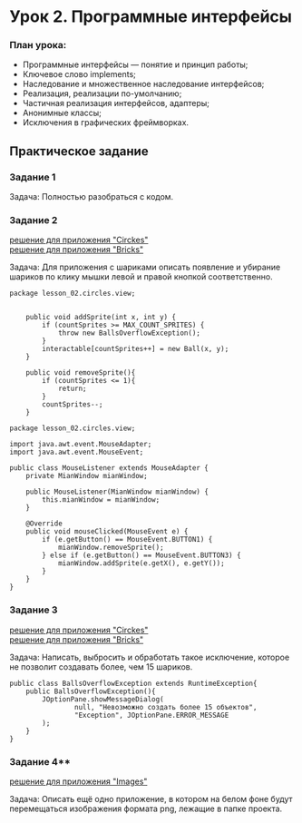 
# Урок 2. Программные интерфейсы


### План урока:

- Программные интерфейсы — понятие и принцип работы;
- Ключевое слово implements;
- Наследование и множественное наследование интерфейсов;
- Реализация, реализации по-умолчанию;
- Частичная реализация интерфейсов, адаптеры;
- Анонимные классы;
- Исключения в графических фреймворках.


## Практическое задание

### Задание 1 

Задача: Полностью разобраться с кодом.


### Задание 2   
[решение для приложения "Circkes"]()   
[решение для приложения "Bricks"]()

Задача: Для приложения с шариками описать появление и убирание шариков по клику мышки левой и правой кнопкой соответственно.

```
package lesson_02.circles.view;


    public void addSprite(int x, int y) {
        if (countSprites >= MAX_COUNT_SPRITES) {
            throw new BallsOverflowException();
        }
        interactable[countSprites++] = new Ball(x, y);
    }

    public void removeSprite(){
        if (countSprites <= 1){
            return;
        }
        countSprites--;
    }
```

```
package lesson_02.circles.view;

import java.awt.event.MouseAdapter;
import java.awt.event.MouseEvent;

public class MouseListener extends MouseAdapter {
    private MianWindow mianWindow;

    public MouseListener(MianWindow mianWindow) {
        this.mianWindow = mianWindow;
    }

    @Override
    public void mouseClicked(MouseEvent e) {
        if (e.getButton() == MouseEvent.BUTTON1) {
            mianWindow.removeSprite();
        } else if (e.getButton() == MouseEvent.BUTTON3) {
            mianWindow.addSprite(e.getX(), e.getY());
        }
    }
}
```

### Задание 3   
[решение для приложения "Circkes"]()   
[решение для приложения "Bricks"]()

Задача: Написать, выбросить и обработать такое исключение, которое не позволит создавать более, чем 15 шариков.

```
public class BallsOverflowException extends RuntimeException{
    public BallsOverflowException(){
        JOptionPane.showMessageDialog(
                null, "Невозможно создать более 15 объектов",
                "Exception", JOptionPane.ERROR_MESSAGE
        );
    }
}
```

### Задание 4**
[решение для приложения "Images"]()

Задача: Описать ещё одно приложение, в котором на белом фоне будут перемещаться изображения формата png, лежащие в папке проекта.
